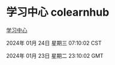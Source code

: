 # 学习中心 colearnhub
[学习中心](http://219.139.198.216:56308/colearnhub/)

2024年 01月 24日 星期三 07:10:02 CST

2024年 01月 23日 星期二 23:10:02 GMT
